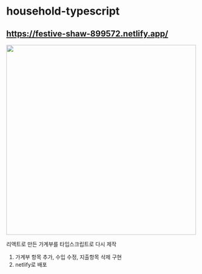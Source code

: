 # household-typescript
## https://festive-shaw-899572.netlify.app/
<img src="https://user-images.githubusercontent.com/68722179/146308855-3da138c5-caee-4a21-a627-e74b72d4884c.png" width="500" />

리액트로 만든 가계부를 타입스크립트로 다시 제작

1. 가계부 항목 추가, 수입 수정, 지출항목 삭제 구현
2. netlify로 배포

